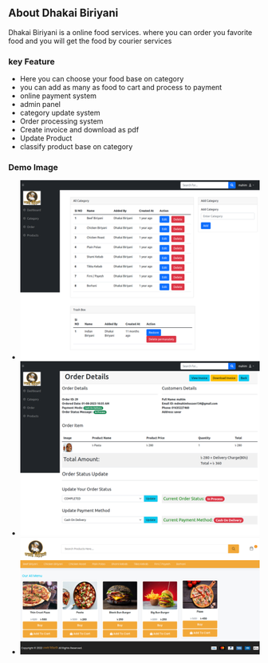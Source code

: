 ## About Dhakai Biriyani

<p>Dhakai Biriyani is a online food services. where you can order you favorite food and you will get the food by courier services</p>

### key Feature
- Here you can choose your food base on category
- you can add as many as food to cart  and process to payment
- online payment system
- admin panel 
- category update system
- Order processing system
- Create invoice and download as pdf
- Update Product 
- classify product base on category 


### Demo Image 

- <img src="https://raw.githubusercontent.com/AKmahim/Dhakai_Biriyani/main/dhakai_biriyani_admin_category.png">
- <img src="https://raw.githubusercontent.com/AKmahim/Dhakai_Biriyani/main/dhakai_biriyani_admin_order_details.png">
- <img src="https://raw.githubusercontent.com/AKmahim/Dhakai_Biriyani/main/dhakai_biriyani.png">
